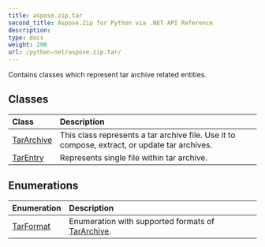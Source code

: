 ```yaml
---
title: aspose.zip.tar
second_title: Aspose.Zip for Python via .NET API Reference
description: 
type: docs
weight: 200
url: /python-net/aspose.zip.tar/
---
```



Contains classes which represent tar archive related entities.

## Classes
| Class | Description |
| :- | :- |
|[TarArchive](/zip/python-net/aspose.zip.tar/tararchive/)|This class represents a tar archive file. Use it to compose, extract, or update tar archives.|
|[TarEntry](/zip/python-net/aspose.zip.tar/tarentry/)|Represents single file within tar archive.|
## Enumerations
| Enumeration | Description |
| :- | :- |
|[TarFormat](/zip/python-net/aspose.zip.tar/tarformat/)|Enumeration with supported formats of [TarArchive](/zip/python-net/aspose.zip.tar/tararchive/).|
